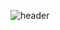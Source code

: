 ![header](https://capsule-render.vercel.app/api?type=venom&color=auto&height=300&section=header&text=Frontend&fontSize=90)
